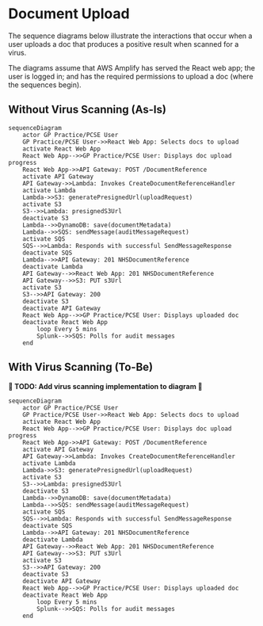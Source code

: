# Document Upload

The sequence diagrams below illustrate the interactions that occur when a user uploads a doc that produces a positive
result when scanned for a virus.

The diagrams assume that AWS Amplify has served the React web app; the user is logged in; and has the required
permissions to upload a doc (where the sequences begin).

## Without Virus Scanning (As-Is)

```mermaid
sequenceDiagram
    actor GP Practice/PCSE User
    GP Practice/PCSE User->>React Web App: Selects docs to upload
    activate React Web App
    React Web App-->>GP Practice/PCSE User: Displays doc upload progress
    React Web App->>API Gateway: POST /DocumentReference
    activate API Gateway
    API Gateway->>Lambda: Invokes CreateDocumentReferenceHandler
    activate Lambda
    Lambda->>S3: generatePresignedUrl(uploadRequest)
    activate S3
    S3-->>Lambda: presignedS3Url
    deactivate S3
    Lambda-->>DynamoDB: save(documentMetadata)
    Lambda-->>SQS: sendMessage(auditMessageRequest)
    activate SQS
    SQS-->>Lambda: Responds with successful SendMessageResponse
    deactivate SQS
    Lambda-->>API Gateway: 201 NHSDocumentReference
    deactivate Lambda
    API Gateway-->>React Web App: 201 NHSDocumentReference
    API Gateway-->>S3: PUT s3Url
    activate S3
    S3-->>API Gateway: 200
    deactivate S3
    deactivate API Gateway
    React Web App-->>GP Practice/PCSE User: Displays uploaded doc
    deactivate React Web App
        loop Every 5 mins
        Splunk-->>SQS: Polls for audit messages
    end
```

## With Virus Scanning (To-Be)

**🚧 TODO: Add virus scanning implementation to diagram 🚧**

```mermaid
sequenceDiagram
    actor GP Practice/PCSE User
    GP Practice/PCSE User->>React Web App: Selects docs to upload
    activate React Web App
    React Web App-->>GP Practice/PCSE User: Displays doc upload progress
    React Web App->>API Gateway: POST /DocumentReference
    activate API Gateway
    API Gateway->>Lambda: Invokes CreateDocumentReferenceHandler
    activate Lambda
    Lambda->>S3: generatePresignedUrl(uploadRequest)
    activate S3
    S3-->>Lambda: presignedS3Url
    deactivate S3
    Lambda-->>DynamoDB: save(documentMetadata)
    Lambda-->>SQS: sendMessage(auditMessageRequest)
    activate SQS
    SQS-->>Lambda: Responds with successful SendMessageResponse
    deactivate SQS
    Lambda-->>API Gateway: 201 NHSDocumentReference
    deactivate Lambda
    API Gateway-->>React Web App: 201 NHSDocumentReference
    API Gateway-->>S3: PUT s3Url
    activate S3
    S3-->>API Gateway: 200
    deactivate S3
    deactivate API Gateway
    React Web App-->>GP Practice/PCSE User: Displays uploaded doc
    deactivate React Web App
        loop Every 5 mins
        Splunk-->>SQS: Polls for audit messages
    end
```
